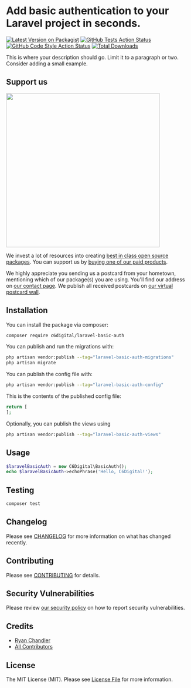 # Add basic authentication to your Laravel project in seconds.

[![Latest Version on Packagist](https://img.shields.io/packagist/v/c6digital/laravel-basic-auth.svg?style=flat-square)](https://packagist.org/packages/c6digital/laravel-basic-auth)
[![GitHub Tests Action Status](https://img.shields.io/github/actions/workflow/status/c6digital/laravel-basic-auth/run-tests.yml?branch=main&label=tests&style=flat-square)](https://github.com/c6digital/laravel-basic-auth/actions?query=workflow%3Arun-tests+branch%3Amain)
[![GitHub Code Style Action Status](https://img.shields.io/github/actions/workflow/status/c6digital/laravel-basic-auth/fix-php-code-style-issues.yml?branch=main&label=code%20style&style=flat-square)](https://github.com/c6digital/laravel-basic-auth/actions?query=workflow%3A"Fix+PHP+code+style+issues"+branch%3Amain)
[![Total Downloads](https://img.shields.io/packagist/dt/c6digital/laravel-basic-auth.svg?style=flat-square)](https://packagist.org/packages/c6digital/laravel-basic-auth)

This is where your description should go. Limit it to a paragraph or two. Consider adding a small example.

## Support us

[<img src="https://github-ads.s3.eu-central-1.amazonaws.com/laravel-basic-auth.jpg?t=1" width="419px" />](https://spatie.be/github-ad-click/laravel-basic-auth)

We invest a lot of resources into creating [best in class open source packages](https://spatie.be/open-source). You can support us by [buying one of our paid products](https://spatie.be/open-source/support-us).

We highly appreciate you sending us a postcard from your hometown, mentioning which of our package(s) you are using. You'll find our address on [our contact page](https://spatie.be/about-us). We publish all received postcards on [our virtual postcard wall](https://spatie.be/open-source/postcards).

## Installation

You can install the package via composer:

```bash
composer require c6digital/laravel-basic-auth
```

You can publish and run the migrations with:

```bash
php artisan vendor:publish --tag="laravel-basic-auth-migrations"
php artisan migrate
```

You can publish the config file with:

```bash
php artisan vendor:publish --tag="laravel-basic-auth-config"
```

This is the contents of the published config file:

```php
return [
];
```

Optionally, you can publish the views using

```bash
php artisan vendor:publish --tag="laravel-basic-auth-views"
```

## Usage

```php
$laravelBasicAuth = new C6Digital\BasicAuth();
echo $laravelBasicAuth->echoPhrase('Hello, C6Digital!');
```

## Testing

```bash
composer test
```

## Changelog

Please see [CHANGELOG](CHANGELOG.md) for more information on what has changed recently.

## Contributing

Please see [CONTRIBUTING](CONTRIBUTING.md) for details.

## Security Vulnerabilities

Please review [our security policy](../../security/policy) on how to report security vulnerabilities.

## Credits

- [Ryan Chandler](https://github.com/c6digital)
- [All Contributors](../../contributors)

## License

The MIT License (MIT). Please see [License File](LICENSE.md) for more information.
